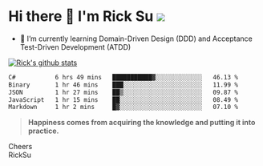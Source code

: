 # Hi there 👋 I'm Rick Su ![](https://komarev.com/ghpvc/?username=ricksu978)
<!--
**ricksu978/ricksu978** is a ✨ _special_ ✨ repository because its `README.md` (this file) appears on your GitHub profile.

Here are some ideas to get you started:

- 🔭 I’m currently working on ...
-->
- 🌱 I’m currently learning Domain-Driven Design (DDD) and Acceptance Test-Driven Development (ATDD)
<!--
- 👯 I’m looking to collaborate on ...
- 🤔 I’m looking for help with ...
- 💬 Ask me about ...
- 📫 How to reach me: ...
- 😄 Pronouns: ...
- ⚡ Fun fact: ...
-->
[![Rick's github stats](https://github-readme-stats.vercel.app/api?username=ricksu978&theme=dark)](https://github.com/ricksu978/ricksu978)

<!--START_SECTION:waka-->

```txt
C#           6 hrs 49 mins   ███████████▓░░░░░░░░░░░░░   46.13 %
Binary       1 hr 46 mins    ███░░░░░░░░░░░░░░░░░░░░░░   11.99 %
JSON         1 hr 27 mins    ██▒░░░░░░░░░░░░░░░░░░░░░░   09.87 %
JavaScript   1 hr 15 mins    ██░░░░░░░░░░░░░░░░░░░░░░░   08.49 %
Markdown     1 hr 2 mins     █▓░░░░░░░░░░░░░░░░░░░░░░░   07.10 %
```

<!--END_SECTION:waka-->

> **Happiness comes from acquiring the knowledge and putting it into practice.**

Cheers  
RickSu 
